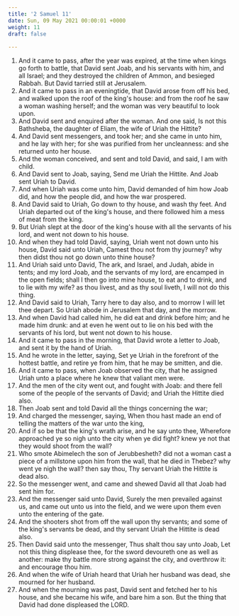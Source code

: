 ```yaml
---
title: '2 Samuel 11'
date: Sun, 09 May 2021 00:00:01 +0000
weight: 11
draft: false
  
---
```


1. And it came to pass, after the year was expired, at the time when kings go forth to battle, that David sent Joab, and his servants with him, and all Israel; and they destroyed the children of Ammon, and besieged Rabbah. But David tarried still at Jerusalem.
2. And it came to pass in an eveningtide, that David arose from off his bed, and walked upon the roof of the king's house: and from the roof he saw a woman washing herself; and the woman was very beautiful to look upon.
3. And David sent and enquired after the woman. And one said, Is not this Bathsheba, the daughter of Eliam, the wife of Uriah the Hittite?
4. And David sent messengers, and took her; and she came in unto him, and he lay with her; for she was purified from her uncleanness: and she returned unto her house.
5. And the woman conceived, and sent and told David, and said, I am with child.
6. And David sent to Joab, saying, Send me Uriah the Hittite. And Joab sent Uriah to David.
7. And when Uriah was come unto him, David demanded of him how Joab did, and how the people did, and how the war prospered.
8. And David said to Uriah, Go down to thy house, and wash thy feet. And Uriah departed out of the king's house, and there followed him a mess of meat from the king.
9. But Uriah slept at the door of the king's house with all the servants of his lord, and went not down to his house.
10. And when they had told David, saying, Uriah went not down unto his house, David said unto Uriah, Camest thou not from thy journey? why then didst thou not go down unto thine house?
11. And Uriah said unto David, The ark, and Israel, and Judah, abide in tents; and my lord Joab, and the servants of my lord, are encamped in the open fields; shall I then go into mine house, to eat and to drink, and to lie with my wife? as thou livest, and as thy soul liveth, I will not do this thing.
12. And David said to Uriah, Tarry here to day also, and to morrow I will let thee depart. So Uriah abode in Jerusalem that day, and the morrow.
13. And when David had called him, he did eat and drink before him; and he made him drunk: and at even he went out to lie on his bed with the servants of his lord, but went not down to his house.
14. And it came to pass in the morning, that David wrote a letter to Joab, and sent it by the hand of Uriah.
15. And he wrote in the letter, saying, Set ye Uriah in the forefront of the hottest battle, and retire ye from him, that he may be smitten, and die.
16. And it came to pass, when Joab observed the city, that he assigned Uriah unto a place where he knew that valiant men were.
17. And the men of the city went out, and fought with Joab: and there fell some of the people of the servants of David; and Uriah the Hittite died also.
18. Then Joab sent and told David all the things concerning the war;
19. And charged the messenger, saying, When thou hast made an end of telling the matters of the war unto the king,
20. And if so be that the king's wrath arise, and he say unto thee, Wherefore approached ye so nigh unto the city when ye did fight? knew ye not that they would shoot from the wall?
21. Who smote Abimelech the son of Jerubbesheth? did not a woman cast a piece of a millstone upon him from the wall, that he died in Thebez? why went ye nigh the wall? then say thou, Thy servant Uriah the Hittite is dead also.
22. So the messenger went, and came and shewed David all that Joab had sent him for.
23. And the messenger said unto David, Surely the men prevailed against us, and came out unto us into the field, and we were upon them even unto the entering of the gate.
24. And the shooters shot from off the wall upon thy servants; and some of the king's servants be dead, and thy servant Uriah the Hittite is dead also.
25. Then David said unto the messenger, Thus shalt thou say unto Joab, Let not this thing displease thee, for the sword devoureth one as well as another: make thy battle more strong against the city, and overthrow it: and encourage thou him.
26. And when the wife of Uriah heard that Uriah her husband was dead, she mourned for her husband.
27. And when the mourning was past, David sent and fetched her to his house, and she became his wife, and bare him a son. But the thing that David had done displeased the LORD.
